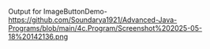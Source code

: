 Output for ImageButtonDemo-https://github.com/Soundarya1921/Advanced-Java-Programs/blob/main/4c.Program/Screenshot%202025-05-18%20142136.png
